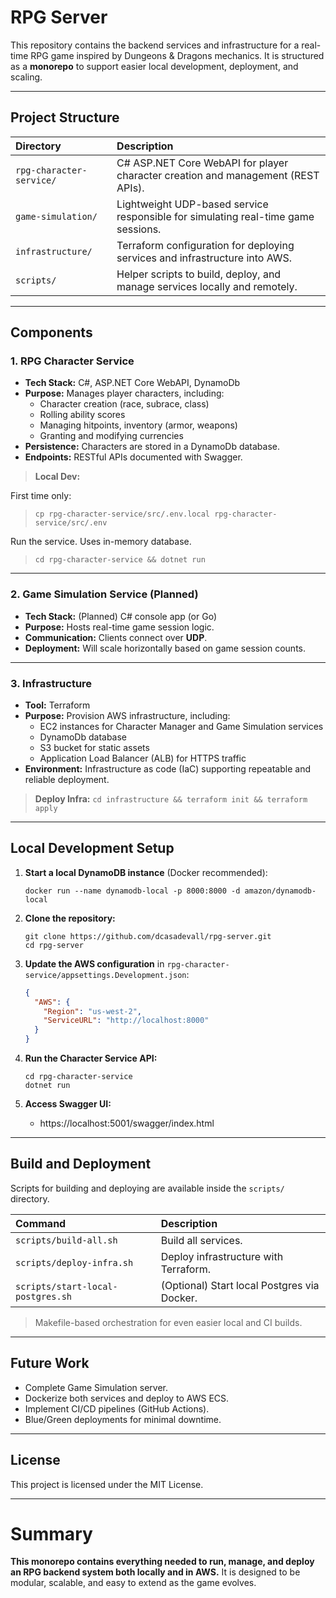 # RPG Server

This repository contains the backend services and infrastructure for a real-time RPG game inspired by Dungeons & Dragons mechanics.
It is structured as a **monorepo** to support easier local development, deployment, and scaling.

---

## Project Structure

| Directory | Description |
|:---|:---|
| `rpg-character-service/` | C# ASP.NET Core WebAPI for player character creation and management (REST APIs). |
| `game-simulation/` | Lightweight UDP-based service responsible for simulating real-time game sessions. |
| `infrastructure/` | Terraform configuration for deploying services and infrastructure into AWS. |
| `scripts/` | Helper scripts to build, deploy, and manage services locally and remotely. |

---

## Components

### 1. **RPG Character Service**
- **Tech Stack:** C#, ASP.NET Core WebAPI, DynamoDb
- **Purpose:** Manages player characters, including:
  - Character creation (race, subrace, class)
  - Rolling ability scores
  - Managing hitpoints, inventory (armor, weapons)
  - Granting and modifying currencies
- **Persistence:** Characters are stored in a DynamoDb database.
- **Endpoints:** RESTful APIs documented with Swagger.

> **Local Dev:**

First time only:
> `cp rpg-character-service/src/.env.local rpg-character-service/src/.env`

Run the service. Uses in-memory database.
> `cd rpg-character-service && dotnet run`

---

### 2. **Game Simulation Service** (Planned)
- **Tech Stack:** (Planned) C# console app (or Go)
- **Purpose:** Hosts real-time game session logic.
- **Communication:** Clients connect over **UDP**.
- **Deployment:** Will scale horizontally based on game session counts.

---

### 3. **Infrastructure**
- **Tool:** Terraform
- **Purpose:** Provision AWS infrastructure, including:
  - EC2 instances for Character Manager and Game Simulation services
  - DynamoDb database
  - S3 bucket for static assets
  - Application Load Balancer (ALB) for HTTPS traffic
- **Environment:** Infrastructure as code (IaC) supporting repeatable and reliable deployment.

> **Deploy Infra:**
> `cd infrastructure && terraform init && terraform apply`

---

## Local Development Setup

1. **Start a local DynamoDB instance**
   (Docker recommended):
   ```
   docker run --name dynamodb-local -p 8000:8000 -d amazon/dynamodb-local
   ```

2. **Clone the repository:**
   ```
   git clone https://github.com/dcasadevall/rpg-server.git
   cd rpg-server
   ```

3. **Update the AWS configuration** in `rpg-character-service/appsettings.Development.json`:
   ```json
   {
     "AWS": {
       "Region": "us-west-2",
       "ServiceURL": "http://localhost:8000"
     }
   }
   ```

4. **Run the Character Service API:**
   ```
   cd rpg-character-service
   dotnet run
   ```

5. **Access Swagger UI:**
   - https://localhost:5001/swagger/index.html

---

## Build and Deployment

Scripts for building and deploying are available inside the `scripts/` directory.

| Command | Description |
|:---|:---|
| `scripts/build-all.sh` | Build all services. |
| `scripts/deploy-infra.sh` | Deploy infrastructure with Terraform. |
| `scripts/start-local-postgres.sh` | (Optional) Start local Postgres via Docker. |

> Makefile-based orchestration for even easier local and CI builds.

---

## Future Work

- Complete Game Simulation server.
- Dockerize both services and deploy to AWS ECS.
- Implement CI/CD pipelines (GitHub Actions).
- Blue/Green deployments for minimal downtime.

---

## License

This project is licensed under the MIT License.

---

# Summary

**This monorepo contains everything needed to run, manage, and deploy an RPG backend system both locally and in AWS.**
It is designed to be modular, scalable, and easy to extend as the game evolves.
